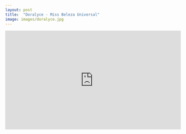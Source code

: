 ```yaml
---
layout: post
title:  "Doralyce - Miss Beleza Universal"
image: images/doralyce.jpg
---
```


<div class="video-container">
    <iframe width="560" height="315" src="https://www.youtube.com/embed/uRlgdab5OKQ?controls=1" frameborder="0" allow="accelerometer; autoplay; encrypted-media; gyroscope; picture-in-picture" allowfullscreen></iframe>
</div>
